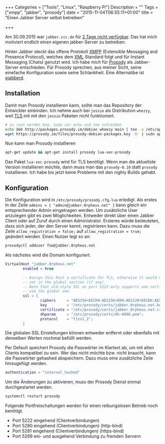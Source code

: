 +++
Categories = ["Tools", "Linux", "Raspberry Pi"]
Description = ""
Tags = ["xmpp", "jabber", "prosody"]
date = "2015-11-04T06:55:11+01:00"
title = "Einen Jabber Server selbst betreiben"

+++

Am 30.09.2015 war `jabber.ccc.de` für [2 Tage nicht verfügbar].
Das hat mich motiviert endlich einen eigenen jabber-Server zu
betreiben.

Hinter Jabber steckt das offene Protokoll [XMPP]
(Extensible Messaging and Presence Protocol), welches dem
[XML] Standard folgt und für Instant Messaging (Chats) genutzt wird.
Ich habe mich für [Prosody] als Jabber-Server entschieden. Für
Prosody sprechen, aus meiner Sicht, seine einefache Konfiguration
sowie seine Schlankheit. Eine Alternatibe ist [ejabberd].

## Installation
Damit man Prosody installieren kann, sollte man das Repository
der Entwickler einbinden. Ich nehme auch bei `jessie` als
Distribution `whezzy`, weil [TLS] mit mit den `jessie` Paketen
nicht funktioniert.

``` sh
# zu root werden bzw. sudo vor echo und tee schreiben
echo deb http://packages.prosody.im/debian wheezy main | tee -a /etc/apt/sources.list.d/prosody.list
wget https://prosody.im/files/prosody-debian-packages.key -O- | sudo apt-key add -
```
Nun kann man Prosody installieren

``` sh
apt-get update && apt-get install prosody lua-sec-prosody
```
Das Paket `lua-sec-prosody` wird für TLS benötigt. Wenn man die aktuellste Version
installieren möchte, dann muss man das `prosody-0.10` statt `prosody` installieren.
Ich habe bis jetzt keine Probleme mit den nighly Builds gehabt.


## Konfiguration

Die Konfiguration wird in `/etc/prosody/prosody.cfg.lua` erledigt. Als erstes
In der Zeile `admins = { "admin@jabber.0rpheus.net" }` kann gleich
ein entsprechender Admin eingetragen werden. Um zusätzliche User
anzulegen gibt es zwei Möglichkeiten. Entweder direkt über einen
Jabber Client oder auf Zuruf durch einen Administrator. Ersteres
würde bedeuteten, dass sich jeder, der den Server kennt,
registrieren kann. Dazu muss die Zeile `allow_registration = false;`
auf `allow_registration = true;` geändert werden. Einen Nutzer
legt so an:

``` sh
prosodyctl adduser foo@jabber.0rpheus.net
```

Als nächstes wird die Domain konfiguriert.

``` lua
VirtualHost "jabber.0rpheus.net"
        enabled = true

        -- Assign this host a certificate for TLS, otherwise it would use the one
        -- set in the global section (if any).
        -- Note that old-style SSL on port 5223 only supports one certificate, and will always
        -- use the global one.
        ssl = {
                ciphers     = "AES256+EECDH:AES256+EDH:AES128+EECDH:AES128+EDH";
                key         = "/etc/prosody/certs/jabber.0rpheus.net.key";
                certificate = "/etc/prosody/certs/jabber.0rpheus.net.crt";
                dhparam     = "/etc/prosody/certs/dh-4096.pem";
                protocol    = "tlsv1_2";
        }
```

Die globalen SSL Einstellungen können entweder entfernt oder
ebenfalls mit denselben Werten nochmal befüllt werden.

Per Default speichert Prosody die Passwörter im Klartext ab,
um mit alten Clients kompatibel zu sein. Wer das nicht möchte bzw.
nicht braucht, kann die Passwörter gehashed abspeichern.
Dazu muss eine zusätzliche Zeile hinzugefügt werden.

``` lua
authentication = "internal_hashed"
```

Um die Änderungen zu aktivieren, muss der Prosody Dienst
einmal durchgestartet werden.

```sh
systemctl restart prosody
```

Folgende Portfreischaltungen werden für einen reibungslosen Betrieb noch benötigt.

* Port 5222 eingehend (Clientverbindungen)
* Port 5280 eingehend (Clientverbindungen) (http-bind)
* Port 5281 eingehend (Clientverbindungen) (https-bind)
* Port 5269 ein- und ausgehend Verbindung zu fremden Servern


[2 Tage nicht verfügbar]: https://ccc.de/de/updates/2015/jabbercccde
[XMPP]: https://de.wikipedia.org/wiki/Extensible_Messaging_and_Presence_Protocol
[XML]: https://de.wikipedia.org/wiki/Extensible_Markup_Language
[Prosody]: http://prosody.im/
[ejabberd]: https://www.ejabberd.im/
[TLS]: https://de.wikipedia.org/wiki/Transport_Layer_Security
